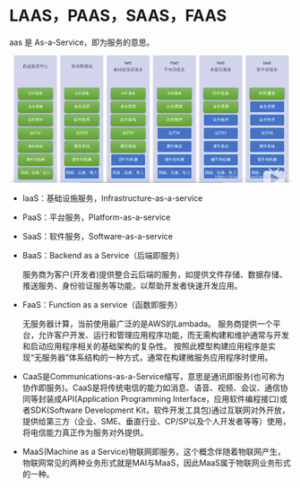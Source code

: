 # LAAS，PAAS，SAAS，FAAS

aas 是 As-a-Service，即为服务的意思。

![SAAS](../img/saas.png)

- IaaS：基础设施服务，Infrastructure-as-a-service
- PaaS：平台服务，Platform-as-a-service
- SaaS：软件服务，Software-as-a-service
- BaaS：Backend as a Service（后端即服务）

    服务商为客户(开发者)提供整合云后端的服务，如提供文件存储、数据存储、推送服务、身份验证服务等功能，以帮助开发者快速开发应用。

- FaaS：Function as a service（函数即服务）

    无服务器计算，当前使用最广泛的是AWS的Lambada。
    服务商提供一个平台，允许客户开发、运行和管理应用程序功能，而无需构建和维护通常与开发和启动应用程序相关的基础架构的复杂性。
    按照此模型构建应用程序是实现“无服务器”体系结构的一种方式，通常在构建微服务应用程序时使用。
- CaaS是Communications-as-a-Service缩写，意思是通讯即服务(也可称为协作即服务)。CaaS是将传统电信的能力如消息、语音、视频、会议、通信协同等封装成API(Application Programming Interface，应用软件编程接口)或者SDK(Software Development Kit，软件开发工具包)通过互联网对外开放，提供给第三方（企业、SME、垂直行业、CP/SP以及个人开发者等等）使用，将电信能力真正作为服务对外提供。

- MaaS(Machine as a Service)物联网即服务，这个概念伴随着物联网产生，物联网常见的两种业务形式就是MAI与MaaS，因此MaaS属于物联网业务形式的一种。
